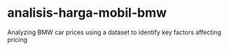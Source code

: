 # analisis-harga-mobil-bmw
Analyzing BMW car prices using a dataset to identify key factors affecting pricing
